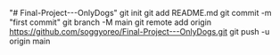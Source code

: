"# Final-Project---OnlyDogs"  git init git add README.md git commit -m "first commit" git branch -M main git remote add origin https://github.com/soggyoreo/Final-Project---OnlyDogs.git git push -u origin main
